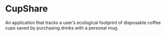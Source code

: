 # CupShare
An application that tracks a user’s ecological footprint of disposable coffee cups saved by purchasing drinks with a personal mug.
